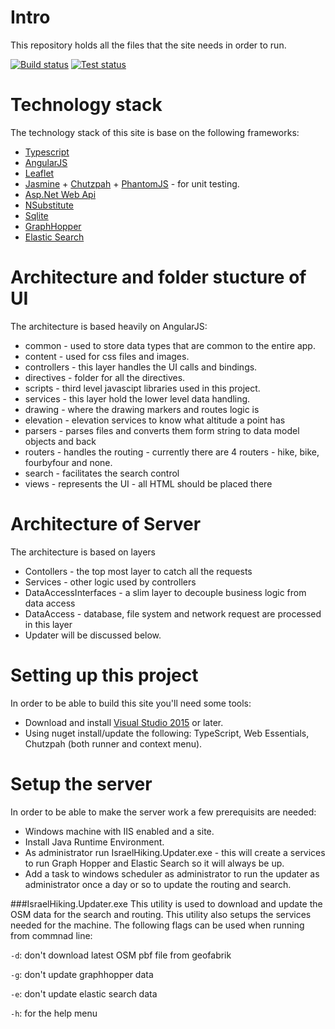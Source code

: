 # Intro
This repository holds all the files that the site needs in order to run.

[![Build status](https://ci.appveyor.com/api/projects/status/38up550uh57s8khw/branch/master?svg=true)](https://ci.appveyor.com/project/HarelM/site/branch/master)
[![Test status](http://teststatusbadge.azurewebsites.net/api/status/HarelM/site)](https://ci.appveyor.com/project/HarelM/site)

# Technology stack
The technology stack of this site is base on the following frameworks:
* [Typescript](http://www.typescriptlang.org/)
* [AngularJS](https://angularjs.org/)
* [Leaflet](http://leafletjs.com/)
* [Jasmine](http://jasmine.github.io/) + [Chutzpah](https://chutzpah.codeplex.com/) + [PhantomJS](http://phantomjs.org/) - for unit testing.
* [Asp.Net Web Api](http://www.asp.net/web-api)
* [NSubstitute](http://nsubstitute.github.io/)
* [Sqlite](https://www.sqlite.org/)
* [GraphHopper](https://graphhopper.com/)
* [Elastic Search](https://www.elastic.co/)


# Architecture and folder stucture of UI
The architecture is based heavily on AngularJS:
* common - used to store data types that are common to the entire app.
* content - used for css files and images.
* controllers - this layer handles the UI calls and bindings.
* directives - folder for all the directives.
* scripts - third level javascipt libraries used in this project.
* services - this layer hold the lower level data handling.
 * drawing - where the drawing markers and routes logic is
 * elevation - elevation services to know what altitude a point has
 * parsers - parses files and converts them form string to data model objects and back
 * routers - handles the routing - currently there are 4 routers - hike, bike, fourbyfour and none.
 * search - facilitates the search control
* views - represents the UI - all HTML should be placed there
 
# Architecture of Server
The architecture is based on layers
* Contollers - the top most layer to catch all the requests
* Services - other logic used by controllers
* DataAccessInterfaces - a slim layer to decouple business logic from data access
* DataAccess - database, file system and network request are processed in this layer
* Updater will be discussed below.  

# Setting up this project
In order to be able to build this site you'll need some tools:
* Download and install [Visual Studio 2015](https://www.visualstudio.com/en-us/downloads/download-visual-studio-vs.aspx) or later.
* Using nuget install/update the following: TypeScript, Web Essentials, Chutzpah (both runner and context menu).

# Setup the server
In order to be able to make the server work a few prerequisits are needed:
* Windows machine with IIS enabled and a site.
* Install Java Runtime Environment.
* As administrator run IsraelHiking.Updater.exe - this will create a services to run Graph Hopper and Elastic Search so it will always be up.
* Add a task to windows scheduler as administrator to run the updater as administrator once a day or so to update the routing and search.

###IsraelHiking.Updater.exe
This utility is used to download and update the OSM data for the search and routing.
This utility also setups the services needed for the machine.
The following flags can be used when running from commnad line:

```-d```: don't download latest OSM pbf file from geofabrik

```-g```: don't update graphhopper data

```-e```: don't update elastic search data

```-h```: for the help menu

